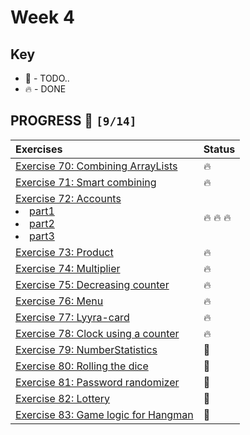 # Week 4

## Key

*   🚧 - TODO..
*   🔥 - DONE

## PROGRESS 🚀 `[9/14]`

| Exercises  | Status    |
| :------------- | :------------- |
| [Exercise 70: Combining ArrayLists](./Exercise70/CombiningArrayLists.java) | 🔥 |
| [Exercise 71: Smart combining](./Exercise71/SmartCombining.java) | 🔥 |
| [Exercise 72: Accounts](./Exercise72/) <li>[part1](./Exercise72/ex72-1/Account.java)</li><li>[part2](./Exercise72/ex72-2/Account.java)</li><li>[part3](./Exercise72/ex72-3/Account.java)</li> | 🔥 🔥 🔥 |
| [Exercise 73: Product](./Exercise73/Product.java) | 🔥 |
| [Exercise 74: Multiplier](./Exercise74/Multiplier.java) | 🔥 |
| [Exercise 75: Decreasing counter](./Exercise75/DecreasingCounter.java) | 🔥 |
| [Exercise 76: Menu](./Exercise76/Menu.java) | 🔥 |
| [Exercise 77: Lyyra-card](./Exercise77/LyyraCard.java) | 🔥 |
| [Exercise 78: Clock using a counter](./Exercise78/BoundedCounter.java) | 🔥 |
| [Exercise 79: NumberStatistics](./Exercise79/.java) | 🚧 |
| [Exercise 80: Rolling the dice](./Exercise80/.java) | 🚧 |
| [Exercise 81: Password randomizer](./Exercise81/.java) | 🚧 |
| [Exercise 82: Lottery](./Exercise82/.java) | 🚧 |
| [Exercise 83: Game logic for Hangman](./Exercise83/.java) | 🚧 |
